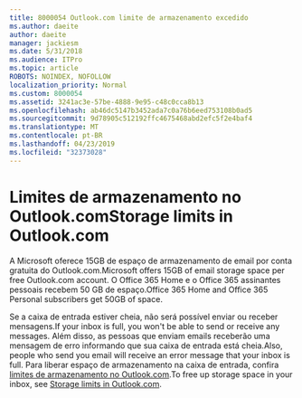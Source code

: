 ```yaml
---
title: 8000054 Outlook.com limite de armazenamento excedido
ms.author: daeite
author: daeite
manager: jackiesm
ms.date: 5/31/2018
ms.audience: ITPro
ms.topic: article
ROBOTS: NOINDEX, NOFOLLOW
localization_priority: Normal
ms.custom: 8000054
ms.assetid: 3241ac3e-57be-4888-9e95-c48c0cca8b13
ms.openlocfilehash: ab46dc5147b3452ada7c0a76b6eed753108b0ad5
ms.sourcegitcommit: 9d78905c512192ffc4675468abd2efc5f2e4baf4
ms.translationtype: MT
ms.contentlocale: pt-BR
ms.lasthandoff: 04/23/2019
ms.locfileid: "32373028"
---
```

# <a name="storage-limits-in-outlookcom"></a><span data-ttu-id="f8b8f-102">Limites de armazenamento no Outlook.com</span><span class="sxs-lookup"><span data-stu-id="f8b8f-102">Storage limits in Outlook.com</span></span>

<span data-ttu-id="f8b8f-103">A Microsoft oferece 15GB de espaço de armazenamento de email por conta gratuita do Outlook.com.</span><span class="sxs-lookup"><span data-stu-id="f8b8f-103">Microsoft offers 15GB of email storage space per free Outlook.com account.</span></span> <span data-ttu-id="f8b8f-104">O Office 365 Home e o Office 365 assinantes pessoais recebem 50 GB de espaço.</span><span class="sxs-lookup"><span data-stu-id="f8b8f-104">Office 365 Home and Office 365 Personal subscribers get 50GB of space.</span></span>
  
<span data-ttu-id="f8b8f-105">Se a caixa de entrada estiver cheia, não será possível enviar ou receber mensagens.</span><span class="sxs-lookup"><span data-stu-id="f8b8f-105">If your inbox is full, you won't be able to send or receive any messages.</span></span> <span data-ttu-id="f8b8f-106">Além disso, as pessoas que enviam emails receberão uma mensagem de erro informando que sua caixa de entrada está cheia.</span><span class="sxs-lookup"><span data-stu-id="f8b8f-106">Also, people who send you email will receive an error message that your inbox is full.</span></span> <span data-ttu-id="f8b8f-107">Para liberar espaço de armazenamento na caixa de entrada, confira [limites de armazenamento no Outlook.com](https://go.microsoft.com/fwlink/p/?linkid=2001900&amp;clcid=0x409).</span><span class="sxs-lookup"><span data-stu-id="f8b8f-107">To free up storage space in your inbox, see [Storage limits in Outlook.com](https://go.microsoft.com/fwlink/p/?linkid=2001900&amp;clcid=0x409).</span></span>
  

